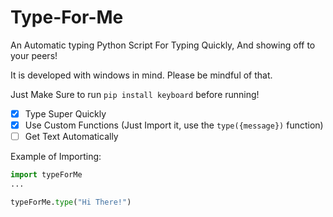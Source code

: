 # Type-For-Me
An Automatic typing Python Script For Typing Quickly, And showing off to your peers!

It is developed with windows in mind. Please be mindful of that.

Just Make Sure to run `pip install keyboard` before running!

- [x] Type Super Quickly
- [x] Use Custom Functions (Just Import it, use the `type({message})` function)
- [ ] Get Text Automatically

Example of Importing:

```python
import typeForMe
...

typeForMe.type("Hi There!")
```